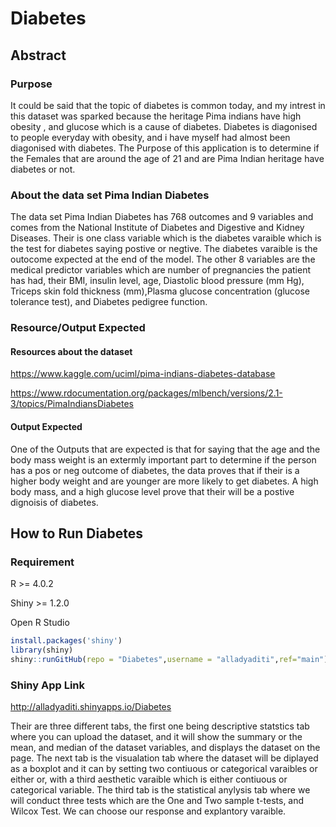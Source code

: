 # Diabetes

## Abstract 
### Purpose
It could be said that the topic of diabetes is common today, and my intrest in this dataset was sparked because the heritage Pima indians have high obesity , and glucose which is a cause of diabetes. Diabetes is diagonised to people everyday with obesity, and i have myself had almost been diagonised with diabetes. The Purpose of this application is to determine if the Females that are around the age of 21 and are Pima Indian heritage have diabetes or not. 
### About the data set Pima Indian Diabetes
The data set Pima Indian Diabetes has 768 outcomes and 9 variables and comes from the National Institute of Diabetes and Digestive and Kidney Diseases. Their is one class variable which is the diabetes varaible which is the test for diabetes saying postive or negtive. The diabetes varaible is the outocome expected at the end of the model. The other 8 variables are the medical predictor variables which are number of pregnancies the patient has had, their BMI, insulin level, age, Diastolic blood pressure (mm Hg),	Triceps skin fold thickness (mm),Plasma glucose concentration (glucose tolerance test), and 	Diabetes pedigree function.
### Resource/Output Expected 
#### Resources about the dataset 
https://www.kaggle.com/uciml/pima-indians-diabetes-database

https://www.rdocumentation.org/packages/mlbench/versions/2.1-3/topics/PimaIndiansDiabetes
#### Output Expected 
One of the Outputs that are expected is that for saying that the age and the body mass weight is an extermly important part to determine if the person has a pos or neg outcome of diabetes, the data proves that if their is a higher body weight and are younger are more likely to get diabetes. A high body mass, and a high glucose level prove that their will be a postive dignoisis of diabetes.
## How to Run Diabetes 
### Requirement
R >= 4.0.2

Shiny >= 1.2.0

Open R Studio 

```R
install.packages('shiny')
library(shiny)
shiny::runGitHub(repo = "Diabetes",username = "alladyaditi",ref="main") 
```
### Shiny App Link 
http://alladyaditi.shinyapps.io/Diabetes

Their are three different tabs, the first one being descriptive statstics tab where you can upload the dataset, and it will show the summary or the mean, and median of the dataset variables, and displays the dataset on the page. The next tab is the visualation tab where the dataset will be diplayed as a boxplot and it can by setting two contiuous or categorical varaibles or either or, with a third aesthetic varaible which is either contiuous or categorical variable. The third tab is the statistical anylysis tab where we will conduct three tests which are the One and Two sample t-tests, and Wilcox Test. We can choose our response and explantory varaible. 
